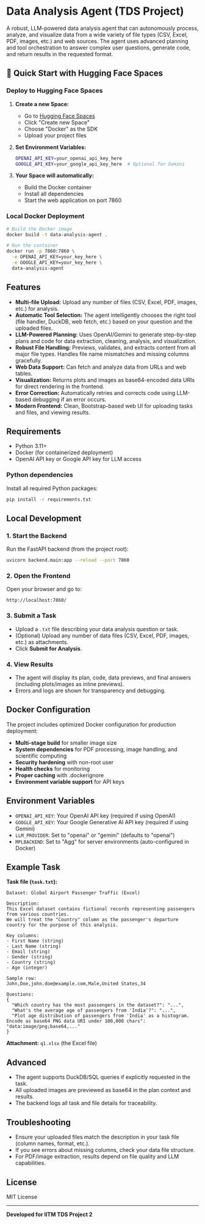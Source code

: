 # Data Analysis Agent (TDS Project)

A robust, LLM-powered data analysis agent that can autonomously process, analyze, and visualize data from a wide variety of file types (CSV, Excel, PDF, images, etc.) and web sources. The agent uses advanced planning and tool orchestration to answer complex user questions, generate code, and return results in the requested format.

## 🚀 Quick Start with Hugging Face Spaces

### Deploy to Hugging Face Spaces

1. **Create a new Space:**
   - Go to [Hugging Face Spaces](https://huggingface.co/spaces)
   - Click "Create new Space"
   - Choose "Docker" as the SDK
   - Upload your project files

2. **Set Environment Variables:**
   ```bash
   OPENAI_API_KEY=your_openai_api_key_here
   GOOGLE_API_KEY=your_google_api_key_here  # Optional for Gemini
   ```

3. **Your Space will automatically:**
   - Build the Docker container
   - Install all dependencies
   - Start the web application on port 7860

### Local Docker Deployment

```bash
# Build the Docker image
docker build -t data-analysis-agent .

# Run the container
docker run -p 7860:7860 \
  -e OPENAI_API_KEY=your_key_here \
  -e GOOGLE_API_KEY=your_key_here \
  data-analysis-agent
```

## Features
- **Multi-file Upload:** Upload any number of files (CSV, Excel, PDF, images, etc.) for analysis.
- **Automatic Tool Selection:** The agent intelligently chooses the right tool (file handler, DuckDB, web fetch, etc.) based on your question and the uploaded files.
- **LLM-Powered Planning:** Uses OpenAI/Gemini to generate step-by-step plans and code for data extraction, cleaning, analysis, and visualization.
- **Robust File Handling:** Previews, validates, and extracts content from all major file types. Handles file name mismatches and missing columns gracefully.
- **Web Data Support:** Can fetch and analyze data from URLs and web tables.
- **Visualization:** Returns plots and images as base64-encoded data URIs for direct rendering in the frontend.
- **Error Correction:** Automatically retries and corrects code using LLM-based debugging if an error occurs.
- **Modern Frontend:** Clean, Bootstrap-based web UI for uploading tasks and files, and viewing results.

## Requirements
- Python 3.11+
- Docker (for containerized deployment)
- OpenAI API key or Google API key for LLM access

### Python dependencies
Install all required Python packages:
```bash
pip install -r requirements.txt
```

## Local Development

### 1. Start the Backend
Run the FastAPI backend (from the project root):
```bash
uvicorn backend.main:app --reload --port 7860
```

### 2. Open the Frontend
Open your browser and go to:
```
http://localhost:7860/
```

### 3. Submit a Task
- Upload a `.txt` file describing your data analysis question or task.
- (Optional) Upload any number of data files (CSV, Excel, PDF, images, etc.) as attachments.
- Click **Submit for Analysis**.

### 4. View Results
- The agent will display its plan, code, data previews, and final answers (including plots/images as inline previews).
- Errors and logs are shown for transparency and debugging.

## Docker Configuration

The project includes optimized Docker configuration for production deployment:

- **Multi-stage build** for smaller image size
- **System dependencies** for PDF processing, image handling, and scientific computing
- **Security hardening** with non-root user
- **Health checks** for monitoring
- **Proper caching** with .dockerignore
- **Environment variable support** for API keys

## Environment Variables

- `OPENAI_API_KEY`: Your OpenAI API key (required if using OpenAI)
- `GOOGLE_API_KEY`: Your Google Generative AI API key (required if using Gemini)
- `LLM_PROVIDER`: Set to "openai" or "gemini" (defaults to "openai")
- `MPLBACKEND`: Set to "Agg" for server environments (auto-configured in Docker)

## Example Task
**Task file (`task.txt`):**
```
Dataset: Global Airport Passenger Traffic (Excel)

Description:
This Excel dataset contains fictional records representing passengers from various countries.
We will treat the "Country" column as the passenger's departure country for the purpose of this analysis.

Key columns:
- First Name (string)
- Last Name (string)
- Email (string)
- Gender (string)
- Country (string)
- Age (integer)

Sample row:
John,Doe,john.doe@example.com,Male,United States,34

Questions:
{
  "Which country has the most passengers in the dataset?": "...",
  "What's the average age of passengers from 'India'?": "...",
  "Plot age distribution of passengers from 'India' as a histogram. Encode as base64 PNG data URI under 100,000 chars": "data:image/png;base64,..."
}
```
**Attachment:** `q1.xlsx` (the Excel file)

## Advanced
- The agent supports DuckDB/SQL queries if explicitly requested in the task.
- All uploaded images are previewed as base64 in the plan context and results.
- The backend logs all task and file details for traceability.

## Troubleshooting
- Ensure your uploaded files match the description in your task file (column names, format, etc.).
- If you see errors about missing columns, check your data file structure.
- For PDF/image extraction, results depend on file quality and LLM capabilities.

## License
MIT License

---

**Developed for IITM TDS Project 2**
